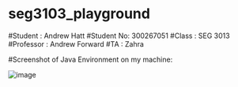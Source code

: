 # seg3103_playground
#Student : Andrew Hatt
#Student No: 300267051
#Class : SEG 3013
#Professor : Andrew Forward
#TA : Zahra

#Screenshot of Java Environment on my machine:

![image](https://user-images.githubusercontent.com/43865276/118867312-f048f480-b8b0-11eb-8916-6162ab329df9.png)

